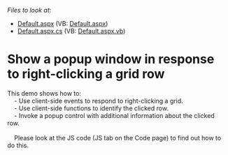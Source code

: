 <!-- default file list -->
*Files to look at*:

* [Default.aspx](./CS/Default.aspx) (VB: [Default.aspx](./VB/Default.aspx))
* [Default.aspx.cs](./CS/Default.aspx.cs) (VB: [Default.aspx.vb](./VB/Default.aspx.vb))
<!-- default file list end -->
# Show a popup window in response to right-clicking a grid row


<p>This demo shows how to:<br />
    - Use client-side events to respond to right-clicking a grid. <br />
    - Use client-side functions to identify the clicked row.<br />
    - Invoke a popup control with additional information about the clicked row.<br />
    <br />
    Please look at the JS code (JS tab on the Code page) to find out how to do this.</p>

<br/>


